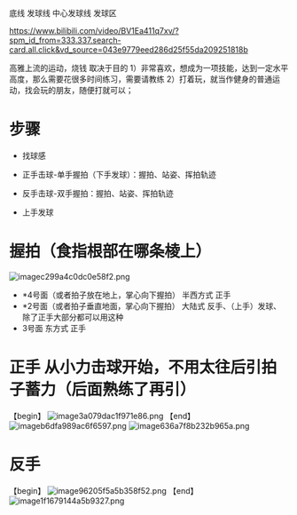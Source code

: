 底线
发球线
中心发球线
发球区


https://www.bilibili.com/video/BV1Ea411q7xv/?spm_id_from=333.337.search-card.all.click&vd_source=043e9779eed286d25f55da209251818b


高雅上流的运动，烧钱
取决于目的
1）非常喜欢，想成为一项技能，达到一定水平高度，那么需要花很多时间练习，需要请教练
2）打着玩，就当作健身的普通运动，找会玩的朋友，随便打就可以；

# 步骤
- 找球感
- 正手击球-单手握拍（下手发球）：握拍、站姿、挥拍轨迹
- 反手击球-双手握拍：握拍、站姿、挥拍轨迹

- 上手发球

# 握拍（食指根部在哪条棱上）
![imagec299a4c0dc0e58f2.png](https://s1.imagehub.cc/images/2022/11/12/imagec299a4c0dc0e58f2.png)
- *4号面（或者拍子放在地上，掌心向下握拍） 半西方式 正手
- *2号面（或者拍子垂直地面，掌心向下握拍） 大陆式 反手、（上手）发球、除了正手大部分都可以用这种
- 3号面 东方式 正手


# 正手 从小力击球开始，不用太往后引拍子蓄力（后面熟练了再引）
【begin】
![image3a079dac1f971e86.png](https://s1.imagehub.cc/images/2022/11/12/image3a079dac1f971e86.png)
【end】
![imageb6dfa989ac6f6597.png](https://s1.imagehub.cc/images/2022/11/12/imageb6dfa989ac6f6597.png)
![image636a7f8b232b965a.png](https://s1.imagehub.cc/images/2022/11/12/image636a7f8b232b965a.png)

# 反手
【begin】
![image96205f5a5b358f52.png](https://s1.imagehub.cc/images/2022/11/12/image96205f5a5b358f52.png)
【end】
![image1f1679144a5b9327.png](https://s1.imagehub.cc/images/2022/11/12/image1f1679144a5b9327.png)